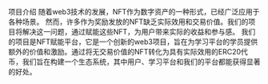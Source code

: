 项目介绍
随着web3技术的发展，NFT作为数字资产的一种形式，已经广泛应用于各种场景。
然而，许多作为奖励发放的NFT缺乏实际效用和交易价值。我们的项目将解决这一问题，通过赋能这些NFT，为用户带来实际的收益和参与感。
我们的项目是NFT赋能平台，它是一个创新的web3项目，旨在为学习平台的学员提供额外的价值和激励。通过将无交易价值的NFT转化为具有实际效用的ERC20代币，我们旨在构建一个生态系统，其中用户、学习平台和我们的平台都能获得显著的好处。
